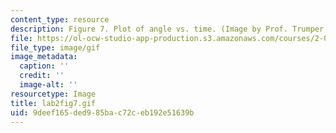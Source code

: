 ```yaml
---
content_type: resource
description: Figure 7. Plot of angle vs. time. (Image by Prof. Trumper.)
file: https://ol-ocw-studio-app-production.s3.amazonaws.com/courses/2-003-modeling-dynamics-and-control-i-spring-2005/9deef165ded985bac72ceb192e51639b_lab2fig7.gif
file_type: image/gif
image_metadata:
  caption: ''
  credit: ''
  image-alt: ''
resourcetype: Image
title: lab2fig7.gif
uid: 9deef165-ded9-85ba-c72c-eb192e51639b
---
```


